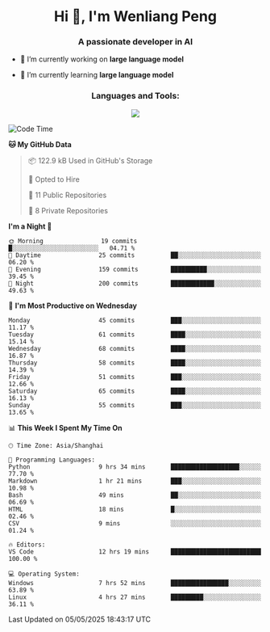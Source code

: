 <h1 align="center">Hi 👋, I'm Wenliang Peng</h1>
<h3 align="center">A passionate developer in AI</h3>

- 🔭 I’m currently working on **large language model**

- 🌱 I’m currently learning **large language model**

<!-- <h3 align="left">Connect with me:</h3> -->
<!-- <p align="left">
</p> -->

<h3 align="center">Languages and Tools:</h3>
<p align="center">
  <a href="https://skillicons.dev">
    <img src="https://skillicons.dev/icons?i=cpp,ros,docker,azure,git,linux,py,pytorch,cmake,githubactions,powershell,md&perline=6" />
  </a>
</p>


<!-- <p><img align="center" src="https://github-readme-stats.vercel.app/api/top-langs?username=bpwl0121&show_icons=true&locale=en&layout=compact" alt="bpwl0121" /></p> -->

<!-- <p><img align="center" src="https://github-readme-streak-stats.herokuapp.com/?user=bpwl0121&" alt="bpwl0121" /></p> -->

<!--START_SECTION:waka-->
![Code Time](http://img.shields.io/badge/Code%20Time-235%20hrs%2049%20mins-blue)

**🐱 My GitHub Data** 

> 📦 122.9 kB Used in GitHub's Storage 
 > 
> 💼 Opted to Hire
 > 
> 📜 11 Public Repositories 
 > 
> 🔑 8 Private Repositories 
 > 
**I'm a Night 🦉** 

```text
🌞 Morning                19 commits          █░░░░░░░░░░░░░░░░░░░░░░░░   04.71 % 
🌆 Daytime                25 commits          ██░░░░░░░░░░░░░░░░░░░░░░░   06.20 % 
🌃 Evening                159 commits         ██████████░░░░░░░░░░░░░░░   39.45 % 
🌙 Night                  200 commits         ████████████░░░░░░░░░░░░░   49.63 % 
```
📅 **I'm Most Productive on Wednesday** 

```text
Monday                   45 commits          ███░░░░░░░░░░░░░░░░░░░░░░   11.17 % 
Tuesday                  61 commits          ████░░░░░░░░░░░░░░░░░░░░░   15.14 % 
Wednesday                68 commits          ████░░░░░░░░░░░░░░░░░░░░░   16.87 % 
Thursday                 58 commits          ████░░░░░░░░░░░░░░░░░░░░░   14.39 % 
Friday                   51 commits          ███░░░░░░░░░░░░░░░░░░░░░░   12.66 % 
Saturday                 65 commits          ████░░░░░░░░░░░░░░░░░░░░░   16.13 % 
Sunday                   55 commits          ███░░░░░░░░░░░░░░░░░░░░░░   13.65 % 
```


📊 **This Week I Spent My Time On** 

```text
🕑︎ Time Zone: Asia/Shanghai

💬 Programming Languages: 
Python                   9 hrs 34 mins       ███████████████████░░░░░░   77.70 % 
Markdown                 1 hr 21 mins        ███░░░░░░░░░░░░░░░░░░░░░░   10.98 % 
Bash                     49 mins             ██░░░░░░░░░░░░░░░░░░░░░░░   06.69 % 
HTML                     18 mins             █░░░░░░░░░░░░░░░░░░░░░░░░   02.46 % 
CSV                      9 mins              ░░░░░░░░░░░░░░░░░░░░░░░░░   01.24 % 

🔥 Editors: 
VS Code                  12 hrs 19 mins      █████████████████████████   100.00 % 

💻 Operating System: 
Windows                  7 hrs 52 mins       ████████████████░░░░░░░░░   63.89 % 
Linux                    4 hrs 27 mins       █████████░░░░░░░░░░░░░░░░   36.11 % 
```


 Last Updated on 05/05/2025 18:43:17 UTC
<!--END_SECTION:waka-->
